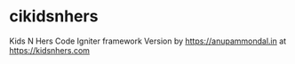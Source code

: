 # cikidsnhers
Kids N Hers Code Igniter framework Version by https://anupammondal.in at https://kidsnhers.com
